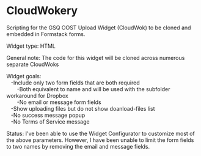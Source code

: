 # CloudWokery
Scripting for the GSQ OOST Upload Widget (CloudWok) to be cloned and embedded in Formstack forms.

Widget type:  HTML<br>

General note:  The code for this widget will be cloned across numerous separate CloudWoks<br>

Widget goals:  <br>
 &nbsp; &nbsp;-Include only two form fields that are both required<br>
 &nbsp; &nbsp; &nbsp; &nbsp;-Both equivalent to name and will be used with the subfolder workaround for Dropbox<br>
 &nbsp; &nbsp; &nbsp; &nbsp;-No email or message form fields<br>
 &nbsp; &nbsp;-Show uploading files but do not show doanload-files list<br>
 &nbsp; &nbsp;-No success message popup<br>
 &nbsp; &nbsp;-No Terms of Service message<br>
 
Status:  I've been able to use the Widget Configurator to customize most of the above parameters.  However, I have been unable to limit the form fields to two names by removing the email and message fields.
